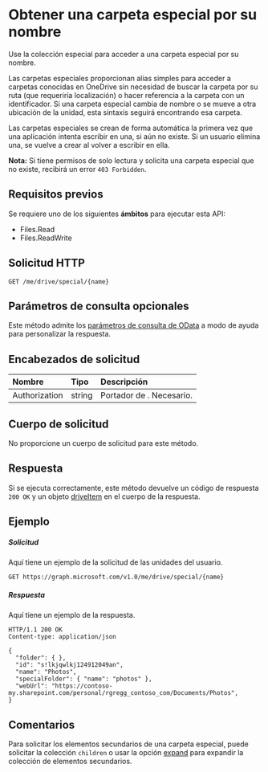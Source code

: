# <a name="get-a-special-folder-by-name"></a>Obtener una carpeta especial por su nombre

Use la colección especial para acceder a una carpeta especial por su nombre.

Las carpetas especiales proporcionan alias simples para acceder a carpetas conocidas en OneDrive sin necesidad de buscar la carpeta por su ruta (que requeriría localización) o hacer referencia a la carpeta con un identificador. Si una carpeta especial cambia de nombre o se mueve a otra ubicación de la unidad, esta sintaxis seguirá encontrando esa carpeta.

Las carpetas especiales se crean de forma automática la primera vez que una aplicación intenta escribir en una, si aún no existe. Si un usuario elimina una, se vuelve a crear al volver a escribir en ella.

**Nota:**  Si tiene permisos de solo lectura y solicita una carpeta especial que no existe, recibirá un error `403 Forbidden`.

## <a name="prerequisites"></a>Requisitos previos
Se requiere uno de los siguientes **ámbitos** para ejecutar esta API:

  * Files.Read
  * Files.ReadWrite

## <a name="http-request"></a>Solicitud HTTP
<!-- { "blockType": "ignored" } -->
```http
GET /me/drive/special/{name}
```
## <a name="optional-query-parameters"></a>Parámetros de consulta opcionales
Este método admite los [parámetros de consulta de OData](http://developer.microsoft.com/en-us/graph/docs/overview/query_parameters) a modo de ayuda para personalizar la respuesta.

## <a name="request-headers"></a>Encabezados de solicitud

| Nombre          | Tipo   | Descripción               |
|:--------------|:-------|:--------------------------|
| Authorization | string | Portador de <token>. Necesario. |


## <a name="request-body"></a>Cuerpo de solicitud
No proporcione un cuerpo de solicitud para este método.

## <a name="response"></a>Respuesta
Si se ejecuta correctamente, este método devuelve un código de respuesta `200 OK` y un objeto [driveItem](../resources/driveitem.md) en el cuerpo de la respuesta.

## <a name="example"></a>Ejemplo

##### <a name="request"></a>Solicitud
Aquí tiene un ejemplo de la solicitud de las unidades del usuario.

<!-- {
  "blockType": "request",
  "name": "get_drive_special"
}-->
```http
GET https://graph.microsoft.com/v1.0/me/drive/special/{name}
```

##### <a name="response"></a>Respuesta
Aquí tiene un ejemplo de la respuesta.
<!-- {
  "blockType": "response",
  "truncated": true,
  "@odata.type": "microsoft.graph.driveItem"
} -->
```http
HTTP/1.1 200 OK
Content-type: application/json

{
  "folder": { },
  "id": "s!lkjqwlkj124912049an",
  "name": "Photos",
  "specialFolder": { "name": "photos" },
  "webUrl": "https://contoso-my.sharepoint.com/personal/rgregg_contoso_com/Documents/Photos",
}
```

## <a name="remarks"></a>Comentarios

Para solicitar los elementos secundarios de una carpeta especial, puede solicitar la colección `children` o usar la opción [expand](http://developer.microsoft.com/en-us/graph/docs/overview/query_parameters) para expandir la colección de elementos secundarios.


<!-- {
  "type": "#page.annotation",
  "description": "List drives",
  "keywords": "",
  "section": "documentation",
  "tocPath": "OneDrive/Drive/Get special folder"
}-->
